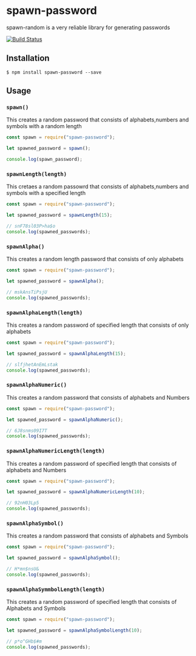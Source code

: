 # spawn-password

spawn-random is a very reliable library for generating passwords

[![Build Status](https://api.travis-ci.org/bermi/password-generator.svg)](http://travis-ci.org/bermi/password-generator)

## Installation

    $ npm install spawn-password --save

## Usage

### `spawn()`

This creates a random password that consists of alphabets,numbers and symbols with a random length

```javascript
const spawn = require("spawn-password");

let spawned_password = spawn();

console.log(spawn_password);
```

### `spawnLength(length)`

This cretaes a random passowrd that consists of alphabets,numbers and symbols with a specified length

```javascript
const spawn = require("spawn-password");

let spawned_password = spawnLength(15);

// snF78sl03P>ha$o
console.log(spawned_passwords);
```

### `spawnAlpha()`

This creates a random length password that consists of only alphabets

```javascript
const spawn = require("spawn-password");

let spawned_password = spawnAlpha();

// mskAnsTiPsjU
console.log(spawned_passwords);
```

### `spawnAlphaLength(length)`

This creates a random password of specified length that consists of only alphabets

```javascript
const spawn = require("spawn-password");

let spawned_password = spawnAlphaLength(15);

// slfjhetAnEmLstak
console.log(spawned_passwords);
```

### `spawnAlphaNumeric()`

This creates a random password that consists of alphabets and Numbers

```javascript
const spawn = require("spawn-password");

let spawned_password = spawnAlphaNumeric();

// 6J8snms09I7T
console.log(spawned_passwords);
```

### `spawnAlphaNumericLength(length)`

This creates a random password of specified length that consists of alphabets and Numbers

```javascript
const spawn = require("spawn-password");

let spawned_password = spawnAlphaNumericLength(10);

// 92nH03Lp5
console.log(spawned_passwords);
```

### `spawnAlphaSymbol()`

This creates a random password that consists of alphabets and Symbols

```javascript
const spawn = require("spawn-password");

let spawned_password = spawnAlphaSymbol();

// H*mn$nsU&
console.log(spawned_passwords);
```

### `spawnAlphaSymmbolLength(length)`

This creates a random password of specified length that consists of Alphabets and Symbols

```javascript
const spawn = require("spawn-password");

let spawned_password = spawnAlphaSymbolLength(10);

// p*o^GHb$#m
console.log(spawned_passwords);
```
